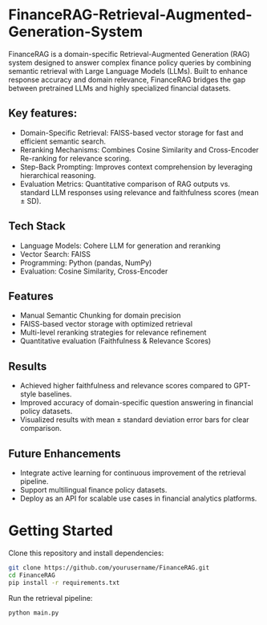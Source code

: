 # FinanceRAG-Retrieval-Augmented-Generation-System
FinanceRAG is a domain-specific Retrieval-Augmented Generation (RAG) system designed to answer complex finance policy queries by combining semantic retrieval with Large Language Models (LLMs). Built to enhance response accuracy and domain relevance, FinanceRAG bridges the gap between pretrained LLMs and highly specialized financial datasets.

## Key features:
-  Domain-Specific Retrieval: FAISS-based vector storage for fast and efficient semantic search.
- Reranking Mechanisms: Combines Cosine Similarity and Cross-Encoder Re-ranking for relevance scoring.
- Step-Back Prompting: Improves context comprehension by leveraging hierarchical reasoning.
- Evaluation Metrics: Quantitative comparison of RAG outputs vs. standard LLM responses using relevance and faithfulness scores (mean ± SD).

## Tech Stack
- Language Models: Cohere LLM for generation and reranking
- Vector Search: FAISS
- Programming: Python (pandas, NumPy)
- Evaluation: Cosine Similarity, Cross-Encoder

## Features
- Manual Semantic Chunking for domain precision
- FAISS-based vector storage with optimized retrieval
- Multi-level reranking strategies for relevance refinement
- Quantitative evaluation (Faithfulness & Relevance Scores)

## Results
- Achieved higher faithfulness and relevance scores compared to GPT-style baselines.
- Improved accuracy of domain-specific question answering in financial policy datasets.
- Visualized results with mean ± standard deviation error bars for clear comparison.

## Future Enhancements
- Integrate active learning for continuous improvement of the retrieval pipeline.
- Support multilingual finance policy datasets.
- Deploy as an API for scalable use cases in financial analytics platforms.

# Getting Started
Clone this repository and install dependencies:
 
```bash
git clone https://github.com/yourusername/FinanceRAG.git
cd FinanceRAG
pip install -r requirements.txt
```
Run the retrieval pipeline:
```bash
python main.py
```
